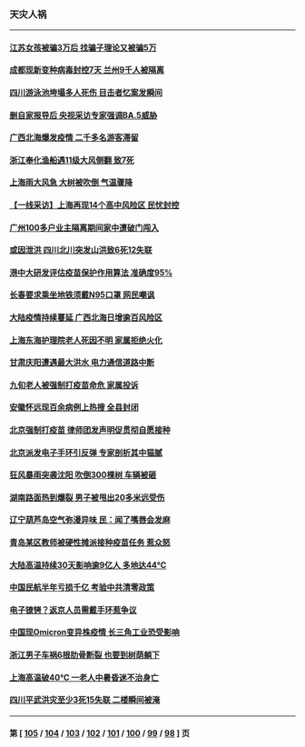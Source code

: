 ### 天灾人祸
---
#### [江苏女孩被骗3万后 找骗子理论又被骗5万](../../pages/ncid280/n13783623.md) 
#### [成都现新变种病毒封控7天 兰州9千人被隔离](../../pages/ncid280/n13783652.md) 
#### [四川游泳池垮塌多人死伤 目击者忆案发瞬间](../../pages/ncid280/n13783551.md) 
#### [删自家报导后 央视采访专家强调BA.5威胁](../../pages/ncid280/n13783426.md) 
#### [广西北海爆发疫情 二千多名游客滞留](../../pages/ncid280/n13783315.md) 
#### [浙江奉化渔船遇11级大风侧翻 致7死](../../pages/ncid280/n13783255.md) 
#### [上海雨大风急 大树被吹倒 气温骤降](../../pages/ncid280/n13782828.md) 
#### [【一线采访】上海再现14个高中风险区 民忧封控](../../pages/ncid280/n13782770.md) 
#### [广州100多户业主隔离期间家中遭破门闯入](../../pages/ncid280/n13782812.md) 
#### [或因泄洪 四川北川突发山洪致6死12失联](../../pages/ncid280/n13782810.md) 
#### [港中大研发评估疫苗保护作用算法 准确度95%](../../pages/ncid280/n13782688.md) 
#### [长春要求乘坐地铁须戴N95口罩 网民嘲讽](../../pages/ncid280/n13782184.md) 
#### [大陆疫情持续蔓延 广西北海日增逾百风险区](../../pages/ncid280/n13782153.md) 
#### [上海东海护理院老人死因不明 家属拒绝火化](../../pages/ncid280/n13782090.md) 
#### [甘肃庆阳遭遇最大洪水 电力通信道路中断](../../pages/ncid280/n13782008.md) 
#### [九旬老人被强制打疫苗命危 家属投诉](../../pages/ncid280/n13781589.md) 
#### [安徽怀远现百余病例上热搜 全县封闭](../../pages/ncid280/n13781512.md) 
#### [北京强制打疫苗 律师团发声明促贯彻自愿接种](../../pages/ncid280/n13781505.md) 
#### [北京派发电子手环引反弹 专家剖析其中猫腻](../../pages/ncid280/n13781469.md) 
#### [狂风暴雨突袭沈阳 吹倒300棵树 车辆被砸](../../pages/ncid280/n13781467.md) 
#### [湖南路面热到爆裂 男子被甩出20多米远受伤](../../pages/ncid280/n13781453.md) 
#### [辽宁葫芦岛空气弥漫异味 民：闻了嘴唇会发麻](../../pages/ncid280/n13781384.md) 
#### [青岛某区教师被硬性摊派接种疫苗任务 惹众怒](../../pages/ncid280/n13781241.md) 
#### [大陆高温持续30天影响逾9亿人 多地达44℃](../../pages/ncid280/n13780960.md) 
#### [中国民航半年亏损千亿 考验中共清零政策](../../pages/ncid280/n13781001.md) 
#### [电子镣铐？返京人员需戴手环惹争议](../../pages/ncid280/n13780894.md) 
#### [中国现Omicron变异株疫情 长三角工业恐受影响](../../pages/ncid280/n13780940.md) 
#### [浙江男子车祸6根肋骨断裂 也要到树荫躺下](../../pages/ncid280/n13780698.md) 
#### [上海高温破40℃ 一老人中暑昏迷不治身亡](../../pages/ncid280/n13780697.md) 
#### [四川平武洪灾至少3死15失联 二楼瞬间被淹](../../pages/ncid280/n13780649.md) 

---
#### 第 [ [105](./105.md) / [104](./104.md) / [103](./103.md) / [102](./102.md) / [101](./101.md) / [100](./100.md) / [99](./99.md) / [98](./98.md) ] 页
